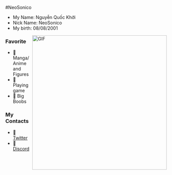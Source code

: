 #NeoSonico
- My Name: Nguyễn Quốc Khởi
- Nick Name: NeoSonico
- My birth: 08/08/2001


<img hight="300" width="420" alt="GIF" align="right" src="https://github.com/Odia2001/Odia2001/blob/main/92529771_p0.png?raw=true">


### Favorite
- 🔰 Manga/Anime and Figures
- 🔰 Playing game
- 🔰 Big Boobs 
### My Contacts
- 🔰 [Twitter](https://twitter.com/neo_sonico)
- 🔰 [Discord](NeoSonico#4888)
